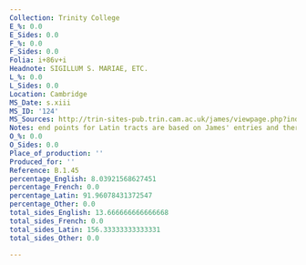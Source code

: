 ```yaml
---
Collection: Trinity College
E_%: 0.0
E_Sides: 0.0
F_%: 0.0
F_Sides: 0.0
Folia: i+86v+i
Headnote: SIGILLUM S. MARIAE, ETC.
L_%: 0.0
L_Sides: 0.0
Location: Cambridge
MS_Date: s.xiii
MS_ID: '124'
MS_Sources: http://trin-sites-pub.trin.cam.ac.uk/james/viewpage.php?index=40
Notes: end points for Latin tracts are based on James' entries and therefore approximate
O_%: 0.0
O_Sides: 0.0
Place_of_production: ''
Produced_for: ''
Reference: B.1.45
percentage_English: 8.03921568627451
percentage_French: 0.0
percentage_Latin: 91.96078431372547
percentage_Other: 0.0
total_sides_English: 13.666666666666668
total_sides_French: 0.0
total_sides_Latin: 156.33333333333331
total_sides_Other: 0.0

---
```

